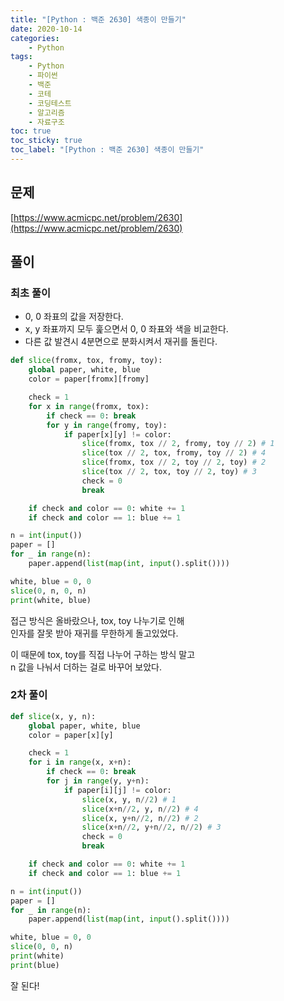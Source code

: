 ```yaml
---
title: "[Python : 백준 2630] 색종이 만들기"
date: 2020-10-14
categories:
    - Python
tags:
    - Python
    - 파이썬
    - 백준
    - 코테
    - 코딩테스트
    - 알고리즘
    - 자료구조
toc: true
toc_sticky: true
toc_label: "[Python : 백준 2630] 색종이 만들기"
---
```

## 문제
[https://www.acmicpc.net/problem/2630](https://www.acmicpc.net/problem/2630)

## 풀이
### 최초 풀이

- 0, 0 좌표의 값을 저장한다.
- x, y 좌표까지 모두 훑으면서 0, 0 좌표와 색을 비교한다.
- 다른 값 발견시 4분면으로 분화시켜서 재귀를 돌린다.

```python
def slice(fromx, tox, fromy, toy):
    global paper, white, blue
    color = paper[fromx][fromy]

    check = 1
    for x in range(fromx, tox):
        if check == 0: break
        for y in range(fromy, toy):
            if paper[x][y] != color:
                slice(fromx, tox // 2, fromy, toy // 2) # 1
                slice(tox // 2, tox, fromy, toy // 2) # 4
                slice(fromx, tox // 2, toy // 2, toy) # 2
                slice(tox // 2, tox, toy // 2, toy) # 3
                check = 0
                break

    if check and color == 0: white += 1
    if check and color == 1: blue += 1

n = int(input())
paper = []
for _ in range(n):
    paper.append(list(map(int, input().split())))

white, blue = 0, 0
slice(0, n, 0, n)
print(white, blue)
```

접근 방식은 올바랐으나, tox, toy 나누기로 인해  
인자를 잘못 받아 재귀를 무한하게 돌고있었다.  
  
이 때문에 tox, toy를 직접 나누어 구하는 방식 말고  
n 값을 나눠서 더하는 걸로 바꾸어 보았다.  
  
### 2차 풀이
```python
def slice(x, y, n):
    global paper, white, blue
    color = paper[x][y]

    check = 1
    for i in range(x, x+n):
        if check == 0: break
        for j in range(y, y+n):
            if paper[i][j] != color:
                slice(x, y, n//2) # 1
                slice(x+n//2, y, n//2) # 4
                slice(x, y+n//2, n//2) # 2
                slice(x+n//2, y+n//2, n//2) # 3
                check = 0
                break

    if check and color == 0: white += 1
    if check and color == 1: blue += 1

n = int(input())
paper = []
for _ in range(n):
    paper.append(list(map(int, input().split())))

white, blue = 0, 0
slice(0, 0, n)
print(white)
print(blue)
```
잘 된다!  